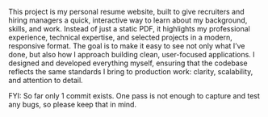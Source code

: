 This project is my personal resume website, built to give recruiters and hiring managers a quick, interactive way to learn about my background, skills, and work. Instead of just a static PDF, it highlights my professional experience, technical expertise, and selected projects in a modern, responsive format. The goal is to make it easy to see not only what I’ve done, but also how I approach building clean, user-focused applications. I designed and developed everything myself, ensuring that the codebase reflects the same standards I bring to production work: clarity, scalability, and attention to detail.

FYI: So far only 1 commit exists. One pass is not enough to capture and test any bugs, so please keep that in mind.
